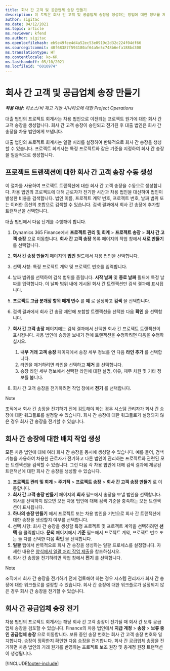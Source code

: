 ```yaml
---
title: 회사 간 고객 및 공급업체 송장 만들기
description: 이 토픽은 회사 간 고객 및 공급업체 송장을 생성하는 방법에 대한 정보를 제공합니다.
author: sigitac
ms.date: 04/12/2021
ms.topic: article
ms.reviewer: kfend
ms.author: sigitac
ms.openlocfilehash: eb9e49fee4d4a52ec53e0919c2d32c224f04df66
ms.sourcegitcommit: 40f68387f594180af64a5e5c748b6efa188bd300
ms.translationtype: HT
ms.contentlocale: ko-KR
ms.lasthandoff: 05/10/2021
ms.locfileid: "6010974"
---
```

# <a name="create-intercompany-customer-and-vendor-invoices"></a>회사 간 고객 및 공급업체 송장 만들기

_**적용 대상:** 리소스/비 재고 기반 시나리오에 대한 Project Operations_

대출 법인의 프로젝트 회계사는 차용 법인으로 이전되는 프로젝트 원가에 대한 회사 간 고객 송장을 생성합니다. 회사 간 고객 송장이 승인되고 전기된 후 대출 법인은 회사 간 송장을 차용 법인에게 보냅니다.

대출 법인의 프로젝트 회계사는 일괄 처리를 설정하여 반복적으로 회사 간 송장을 생성할 수 있습니다. 프로젝트 회계사는 특정 프로젝트와 같은 기준을 지정하여 회사 간 송장을 일괄적으로 생성합니다.

## <a name="manually-create-an-intercompany-customer-invoice-for-project-transactions"></a>프로젝트 트랜잭션에 대한 회사 간 고객 송장 수동 생성 

이 절차를 사용하여 프로젝트 트랜잭션에 대한 회사 간 고객 송장을 수동으로 생성합니다. 차용 법인의 프로젝트에 대해 근로자가 전기한 시간과 차용 법인을 대신하여 법인이 발생한 비용을 검색합니다. 법인 이름, 프로젝트 계약 번호, 프로젝트 번호, 날짜 범위 또는 이러한 옵션의 조합으로 검색할 수 있습니다. 검색 결과에서 회사 간 송장에 추가할 트랜잭션을 선택합니다. 

대출 법인에서 다음 단계를 수행해야 합니다. 

1. Dynamics 365 Finance에서 **프로젝트 관리 및 회계** > **프로젝트 송장** > **회사 간 고객 송장** 으로 이동합니다. **회사 간 고객 송장** 목록 페이지의 작업 창에서 **새로 만들기** 를 선택합니다.
2. **회사 간 송장 만들기** 페이지의 **법인** 필드에서 차용 법인을 선택합니다.
3. 선택 사항: 특정 프로젝트 계약 및 프로젝트 번호를 입력합니다.
4. 날짜 범위를 선택하여 검색 범위를 좁힙니다. **시작 날짜** 및 **종료 날짜** 필드에 특정 날짜를 입력합니다. 이 날짜 범위 내에 게시된 회사 간 트랜잭션만 검색 결과에 표시됩니다.
5. **프로젝트 고급 분개장 항목 매개 변수** 를 **예** 로 설정하고 **검색** 을 선택합니다.
6. 검색 결과에서 회사 간 송장 제안에 포함할 트랜잭션을 선택한 다음 **확인** 을 선택합니다.
7. **회사 간 고객 송장** 페이지에는 검색 결과에서 선택한 회사 간 프로젝트 트랜잭션이 표시됩니다. 차용 법인에 송장을 보내기 전에 트랜잭션을 수정하려면 다음을 수행하십시오.
  
    1. **내부 거래 고객 송장** 페이지에서 송장 세부 정보를 연 다음 **라인 추가** 를 선택합니다.
    2. 라인을 제거하려면 라인을 선택하고 **제거** 를 선택합니다.
    3. 송장 라인 세부 정보에서 선택한 라인에 대한 설명, 이유, 재무 차원 및 기타 정보를 봅니다.
    
8. 회사 간 고객 송장을 전기하려면 작업 창에서 **전기** 를 선택합니다.

> [!NOTE]
> 조직에서 회사 간 송장을 전기하기 전에 검토해야 하는 경우 시스템 관리자가 회사 간 송장에 대한 워크플로를 설정할 수 있습니다. 회사 간 송장에 대한 워크플로가 설정되지 않은 경우 회사 간 송장을 전기할 수 있습니다.

## <a name="create-a-batch-job-for-intercompany-invoices"></a>회사 간 송장에 대한 배치 작업 생성

모든 차용 법인에 대해 여러 회사 간 송장을 동시에 생성할 수 있습니다. 예를 들어, 검색 기능을 사용하여 차용한 근로자가 전기하고 다른 법인이 관리하는 프로젝트와 관련된 모든 트랜잭션을 검색할 수 있습니다. 그런 다음 각 차용 법인에 대해 검색 결과에 제공된 트랜잭션에 대한 회사 간 송장을 생성할 수 있습니다.

1. **프로젝트 관리 및 회계** > **주기적** > **프로젝트 송장** > **회사 간 고객 송장 만들기** 로 이동합니다.
2. **회사 간 고객 송장 만들기** 페이지의 **회사** 필드에서 송장을 보낼 법인을 선택합니다. 회사를 선택하지 않으면 모든 차용 법인에 대해 검색 기준을 충족하는 모든 트랜잭션이 표시됩니다.
3. **하나의 송장 만들기** 에서 프로젝트 또는 차용 법인을 기반으로 회사 간 트랜잭션에 대한 송장을 생성할지 여부를 선택합니다.
4. 선택 사항: 회사 간 송장을 생성할 특정 프로젝트 및 프로젝트 계약을 선택하려면 **선택** 을 클릭합니다. **문의** 페이지에서 **기준** 필드에서 프로젝트 계약, 프로젝트 번호 또는 둘 다를 선택한 다음 **확인** 을 선택합니다.
5. **일괄** 탭에서 반복적으로 회사 간 송장을 생성하는 일괄 프로세스를 설정합니다. 자세한 내용은 [양식에서 일괄 처리 작업 제출](/dynamicsax-2012/appuser-itpro/submit-a-batch-processing-job-from-a-form)을 참조하십시오.
6. 회사 간 송장을 전기하려면 작업 창에서 **전기** 를 선택합니다.

> [!NOTE]
> 조직에서 회사 간 송장을 전기하기 전에 검토해야 하는 경우 시스템 관리자가 회사 간 송장에 대한 워크플로를 설정할 수 있습니다. 회사 간 송장에 대한 워크플로가 설정되지 않은 경우 회사 간 송장을 전기할 수 있습니다.

## <a name="post-the-intercompany-vendor-invoice"></a>회사 간 공급업체 송장 전기

차용 법인의 프로젝트 회계사는 해당 회사 간 고객 송장이 전기될 때 회사 간 보류 공급업체 송장을 검토할 수 있습니다. Finance의 차용 법인에서 **지급 계정** > **송장** > **보류 중인 공급업체 송장** 으로 이동합니다. 보류 중인 송장 번호는 회사 간 고객 송장 번호와 일치합니다. 송장이 정확한지 확인한 다음 송장을 전기합니다. 회사 간 공급업체 송장을 전기하면 차용 법인의 거래 원가를 반영하는 프로젝트 보조 원장 및 총계정 원장 트랜잭션이 생성됩니다.


[!INCLUDE[footer-include](../includes/footer-banner.md)]
